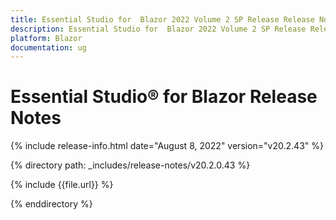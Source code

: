 ```yaml
---
title: Essential Studio for  Blazor 2022 Volume 2 SP Release Release Notes  
description: Essential Studio for  Blazor 2022 Volume 2 SP Release Release Notes    
platform: Blazor
documentation: ug
---
```


# Essential Studio&reg; for  Blazor  Release Notes  

{% include release-info.html date="August 8, 2022"  version="v20.2.43" %} 

{% directory path: _includes/release-notes/v20.2.0.43 %}

{% include {{file.url}} %}

{% enddirectory %}

